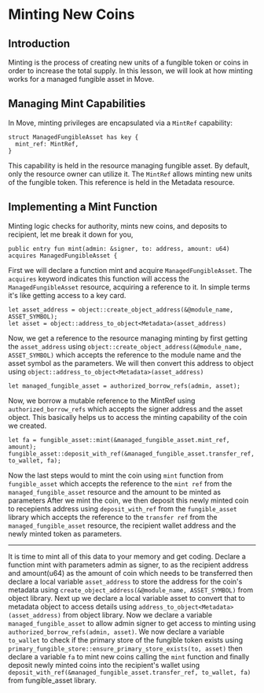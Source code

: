 # Minting New Coins

## Introduction

Minting is the process of creating new units of a fungible token or coins in order to increase the total supply. In this lesson, we will look at how minting works for a managed fungible asset in Move.

## Managing Mint Capabilities
In Move, minting privileges are encapsulated via a `MintRef` capability:
```
struct ManagedFungibleAsset has key {
  mint_ref: MintRef,
}
```
This capability is held in the resource managing fungible asset. By default, only the resource owner can utilize it. The `MintRef` allows minting new units of the fungible token. This reference is held in the Metadata resource.

## Implementing a Mint Function
Minting logic checks for authority, mints new coins, and deposits to recipient, let me break it down for you,
```
public entry fun mint(admin: &signer, to: address, amount: u64) acquires ManagedFungibleAsset {
```
First we will declare a function mint and acquire `ManagedFungibleAsset`. The `acquires` keyword indicates this function will access the `ManagedFungibleAsset` resource, acquiring a reference to it. In simple terms it's like getting access to a key card.
```
let asset_address = object::create_object_address(&@module_name, ASSET_SYMBOL);
let asset = object::address_to_object<Metadata>(asset_address)
```
Now, we get a reference to the resource managing minting by first getting the `asset_address` using  `object::create_object_address(&@module_name, ASSET_SYMBOL)` which accepts the reference to the module name and the asset symbol as the parameters.
We will then convert this address to object using 	`object::address_to_object<Metadata>(asset_address)`	
```
let managed_fungible_asset = authorized_borrow_refs(admin, asset);
```
Now, we borrow a mutable reference to the MintRef using `authorized_borrow_refs` which accepts the signer address and the asset object. This basically helps us to access the minting capability of the coin we created.
```
let fa = fungible_asset::mint(&managed_fungible_asset.mint_ref, amount);
fungible_asset::deposit_with_ref(&managed_fungible_asset.transfer_ref, to_wallet, fa);
```
Now the last steps would to mint the coin using `mint` function from `fungible_asset` which accepts the reference to the `mint ref` from the `managed_fungible_asset` resource and the amount to be minted as parameters
After we mint the coin, we then deposit this newly minted coin to recepients address using `deposit_with_ref` from the `fungible_asset` library  which accepts the reference to the `transfer ref` from the `managed_fungible_asset` resource, the recipient wallet address and the newly minted token as parameters.

---
It is time to mint all of this data to your memory and get coding. Declare a function mint with parameters admin as signer, to as the recipient address and amount(u64) as the amount of coin which needs to be transferred then declare a local variable `asset_address` to store the address for the coin's metadata using `create_object_address(&@module_name, ASSET_SYMBOL)` from object library. Next up we declare a local variable asset to convert that to metadata object to access details using `address_to_object<Metadata>(asset_address)` from object library. Now we declare a variable `managed_fungible_asset` to allow admin signer to get access to minting using `authorized_borrow_refs(admin, asset)`. We now declare a variable `to_wallet` to check if the primary store of the fungible token exists using `primary_fungible_store::ensure_primary_store_exists(to, asset)` then declare a variable `fa` to mint new coins calling the `mint` function and finally deposit newly minted coins into the recipient's wallet using `deposit_with_ref(&managed_fungible_asset.transfer_ref, to_wallet, fa)` from fungible_asset library. 












